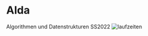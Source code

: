 # Alda
Algorithmen und Datenstrukturen SS2022
![laufzeiten](https://user-images.githubusercontent.com/89982382/162196561-648bd9d4-41eb-4740-8250-2b1e01de7eaf.png)
